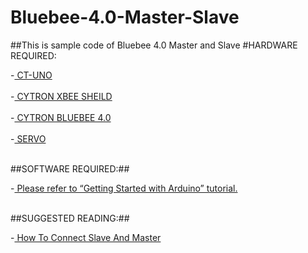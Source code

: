 # Bluebee-4.0-Master-Slave
##This is sample code of Bluebee 4.0 Master and Slave
#HARDWARE REQUIRED:

-<a href="http://www.cytron.com.my/p-ct-uno" target="_blank"> CT-UNO </a><br/><br/> 
-<a href="http://www.cytron.com.my/p-shield-xbee" target="_blank"> CYTRON XBEE SHEILD </a><br/><br/> 
-<a href="http://www.cytron.com.my/p-BLUEBEE4.0" target="_blank"> CYTRON BLUEBEE 4.0 </a><br/><br/> 
-<a href="http://http://www.cytron.com.my/p-hd-3001hb" target="_blank"> SERVO </a><br/><br/> 


##SOFTWARE REQUIRED:##

-<a href="http://tutorial.cytron.com.my/2012/11/14/getting-started-with-arduino-uno/" target="_blank"> Please refer to “Getting Started with Arduino” tutorial. </a><br/><br/> 


##SUGGESTED READING:##

-<a href="" target="_blank"> How To Connect Slave And Master </a><br/><br/>
